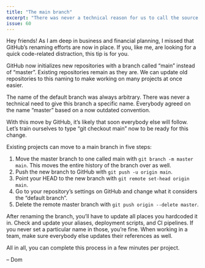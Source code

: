 ```yaml
---
title: "The main branch"
excerpt: "There was never a technical reason for us to call the source of truth “master” in Git. We can rename it to “main” or any other term in a few minutes."
issue: 60
---
```

Hey friends! As I am deep in business and financial planning, I missed that GitHub’s renaming efforts are now in place. If you, like me, are looking for a quick code-related distraction, this tip is for you.

GitHub now initializes new repositories with a branch called “main” instead of “master”. Existing repositories remain as they are. We can update old repositories to this naming to make working on many projects at once easier.

The name of the default branch was always arbitrary. There was never a technical need to give this branch a specific name. Everybody agreed on the name “master” based on a now outdated convention.

With this move by GitHub, it’s likely that soon everybody else will follow. Let’s train ourselves to type “git checkout main” now to be ready for this change.

Existing projects can move to a main branch in five steps:

1. Move the master branch to one called main with `git branch -m master main`. This moves the entire history of the branch over as well.
2. Push the new branch to GitHub with `git push -u origin main`.
3. Point your HEAD to the new branch with `git remote set-head origin main`.
4. Go to your repository’s settings on GitHub and change what it considers the “default branch”.
5. Delete the remote master branch with `git push origin --delete master`.

After renaming the branch, you’ll have to update all places you hardcoded it in. Check and update your aliases, deployment scripts, and CI pipelines. If you never set a particular name in those, you’re fine. When working in a team, make sure everybody else updates their references as well.

All in all, you can complete this process in a few minutes per project.

– Dom